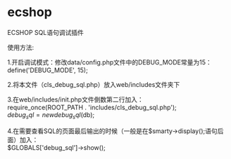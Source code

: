 # ecshop

ECSHOP SQL语句调试插件  

使用方法:  

1.开启调试模式：修改data/config.php文件中的DEBUG_MODE常量为15：  
    define('DEBUG_MODE', 15);  
  
2.将本文件（cls_debug_sql.php）放入web/includes文件夹下  
  
3.在web/includes/init.php文件倒数第二行加入：  
    require_once(ROOT_PATH . 'includes/cls_debug_sql.php');  
    $debug_sql = new debug_sql($db);  
  
4.在需要查看SQL的页面最后输出的时候（一般是在$smarty->display();语句后面）加入：  
	$GLOBALS['debug_sql']->show();  
